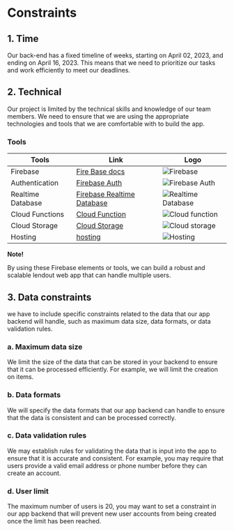 # Constraints

## 1. Time

 Our back-end has a fixed timeline of  weeks, starting on April 02, 2023, and ending on April 16, 2023. This means that we need to prioritize our tasks and work efficiently to meet our deadlines.

## 2. Technical

 Our project is limited by the technical skills and knowledge of our team members. We need to ensure that we are using the appropriate technologies and tools that we are comfortable with to build the app.

### Tools

| Tools     | Link                                             | Logo                                                                                          |
|---------- |--------------------------------------------------|-----------------------------------------------------------------------------------------------|
|Firebase   |[Fire Base docs](https://firebase.google.com/docs)|![Firebase](https://img.shields.io/badge/-Firebase-%110000B1?style=circle-square&logo=firebase)|
|Authentication|[Firebase Auth](https://console.firebase.google.com/u/0/project/lend-f7b11/authentication)|![Firebase Auth](https://img.shields.io/badge/-Authentication-%110000B1?style=circle-square&logo=authentication)|
|Realtime Database|[Firebase Realtime Database](https://console.firebase.google.com/u/0/project/lend-f7b11/database)|![ Realtime Database](https://img.shields.io/badge/-Database-%110000B1?style=circle-square&logo=database)|
|Cloud Functions|[Cloud Function](https://firebase.google.com/docs/functions)|![ Cloud function](https://img.shields.io/badge/-Cloud-%110000B1?style=circle-square&logo=cloud)|
|Cloud Storage|[Cloud Storage](https://firebase.google.com/docs/storage/web/start)|![ Cloud storage](https://img.shields.io/badge/-Storage-%110000B1?style=circle-square&logo=storag)|
|Hosting|[hosting](https://firebase.google.com/docs/hosting)|![Hosting](https://img.shields.io/badge/-Hosting-%110000B1?style=circle-square&logo=hosting)|


**Note!**

By using these Firebase elements or tools, we can build a robust and scalable lendout web app that can handle multiple users.

## 3. Data constraints

 we have to include specific constraints related to the data that our app backend will handle, such as maximum data size, data formats, or data validation rules.

### a. Maximum data size

We limit the size of the data that can be stored in your backend to ensure that it can be processed efficiently. For example, we will limit the creation on items.

### b. Data formats

We will  specify the data formats that our app backend can handle to ensure that the data is consistent and can be processed correctly.

### c. Data validation rules

We may establish rules for validating the data that is input into the app to ensure that it is accurate and consistent. For example, you may require that users provide a valid email address or phone number before they can create an account.

### d. User limit

The maximum number of users is 20, you may want to set a constraint in our app backend that will prevent new user accounts from being created once the limit has been reached.